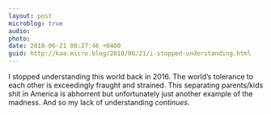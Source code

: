 ```yaml
---
layout: post
microblog: true
audio: 
photo: 
date: 2018-06-21 08:27:46 +0400
guid: http://kaa.micro.blog/2018/06/21/i-stopped-understanding.html
---
```

I stopped understanding this world back in 2016. The world’s tolerance to each other is exceedingly fraught and strained. This separating parents/kids shit in America is abhorrent but unfortunately just another example of the madness. And so my lack of understanding _continues_.
